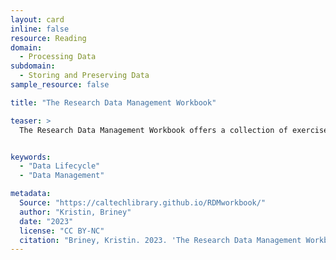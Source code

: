 ```yaml
---
layout: card
inline: false
resource: Reading
domain:
  - Processing Data
subdomain:
  - Storing and Preserving Data
sample_resource: false

title: "The Research Data Management Workbook"

teaser: >
  The Research Data Management Workbook offers a collection of exercises across the data lifecycle  intended to help researchers improve their data management practices. The workbook is comprised of seven chapters, loosely organized by phases of the data lifecycle, with one or more exercises in each chapter.


keywords:
  - "Data Lifecycle"
  - "Data Management"

metadata:
  Source: "https://caltechlibrary.github.io/RDMworkbook/"
  author: "Kristin, Briney"
  date: "2023"
  license: "CC BY-NC"
  citation: "Briney, Kristin. 2023. 'The Research Data Management Workbook.' Caltech Library. https://caltechlibrary.github.io/RDMworkbook/. Accessed 8 December."
---
```

